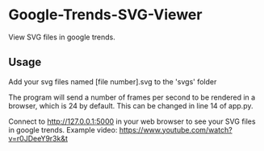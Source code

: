 # Google-Trends-SVG-Viewer
View SVG files in google trends.

## Usage
Add your svg files named [file number].svg to the 'svgs' folder

The program will send a number of frames per second to be rendered in a browser, which is 24 by default. This can be changed in line 14 of app.py. 

Connect to http://127.0.0.1:5000 in your web browser to see your SVG files in google trends.
Example video: https://www.youtube.com/watch?v=r0JDeeY9r3k&t
